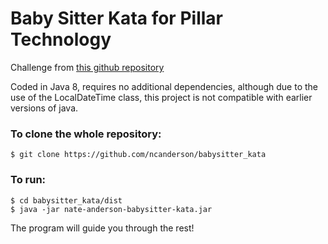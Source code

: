# Baby Sitter Kata for Pillar Technology 

Challenge from [this github repository](https://gist.github.com/jameskbride/5482722)

Coded in Java 8, requires no additional dependencies, although due to the use of the LocalDateTime class, this project is not compatible with earlier versions of java.

### To clone the whole repository:
```
$ git clone https://github.com/ncanderson/babysitter_kata
```

### To run:
```
$ cd babysitter_kata/dist
$ java -jar nate-anderson-babysitter-kata.jar 
```

The program will guide you through the rest!